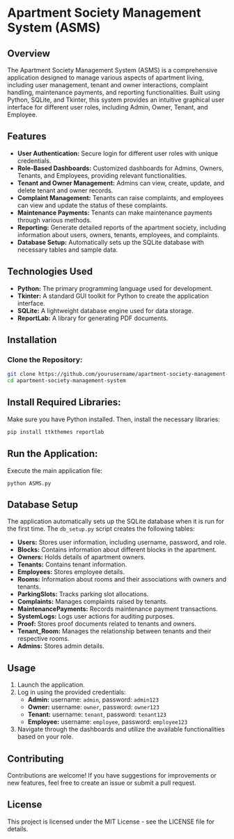 # Apartment Society Management System (ASMS)

## Overview

The Apartment Society Management System (ASMS) is a comprehensive application designed to manage various aspects of apartment living, including user management, tenant and owner interactions, complaint handling, maintenance payments, and reporting functionalities. Built using Python, SQLite, and Tkinter, this system provides an intuitive graphical user interface for different user roles, including Admin, Owner, Tenant, and Employee.

## Features

- **User Authentication:** Secure login for different user roles with unique credentials.
- **Role-Based Dashboards:** Customized dashboards for Admins, Owners, Tenants, and Employees, providing relevant functionalities.
- **Tenant and Owner Management:** Admins can view, create, update, and delete tenant and owner records.
- **Complaint Management:** Tenants can raise complaints, and employees can view and update the status of these complaints.
- **Maintenance Payments:** Tenants can make maintenance payments through various methods.
- **Reporting:** Generate detailed reports of the apartment society, including information about users, owners, tenants, employees, and complaints.
- **Database Setup:** Automatically sets up the SQLite database with necessary tables and sample data.

## Technologies Used

- **Python:** The primary programming language used for development.
- **Tkinter:** A standard GUI toolkit for Python to create the application interface.
- **SQLite:** A lightweight database engine used for data storage.
- **ReportLab:** A library for generating PDF documents.

## Installation

### Clone the Repository:

```bash
git clone https://github.com/yourusername/apartment-society-management-system.git
cd apartment-society-management-system
```

## Install Required Libraries:
Make sure you have Python installed. Then, install the necessary libraries:

```bash
pip install ttkthemes reportlab
```

## Run the Application:
Execute the main application file:

```bashbash
python ASMS.py
```

## Database Setup

The application automatically sets up the SQLite database when it is run for the first time. The `db_setup.py` script creates the following tables:

- **Users:** Stores user information, including username, password, and role.
- **Blocks:** Contains information about different blocks in the apartment.
- **Owners:** Holds details of apartment owners.
- **Tenants:** Contains tenant information.
- **Employees:** Stores employee details.
- **Rooms:** Information about rooms and their associations with owners and tenants.
- **ParkingSlots:** Tracks parking slot allocations.
- **Complaints:** Manages complaints raised by tenants.
- **MaintenancePayments:** Records maintenance payment transactions.
- **SystemLogs:** Logs user actions for auditing purposes.
- **Proof:** Stores proof documents related to tenants and owners.
- **Tenant_Room:** Manages the relationship between tenants and their respective rooms.
- **Admins:** Stores admin details.


## Usage

1. Launch the application.
2. Log in using the provided credentials:
   - **Admin:** username: `admin`, password: `admin123`
   - **Owner:** username: `owner`, password: `owner123`
   - **Tenant:** username: `tenant`, password: `tenant123`
   - **Employee:** username: `employee`, password: `employee123`
3. Navigate through the dashboards and utilize the available functionalities based on your role.


## Contributing
Contributions are welcome! If you have suggestions for improvements or new features, feel free to create an issue or submit a pull request.

## License
This project is licensed under the MIT License - see the LICENSE file for details.
